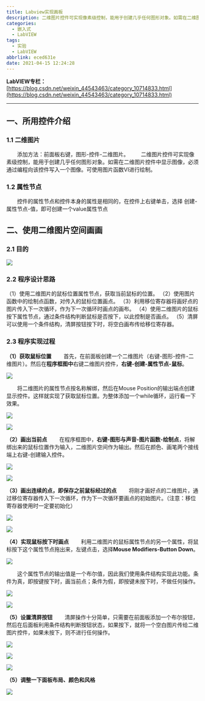 ```yaml
---
title: Labview实现画板
description: 二维图片控件可实现像素级控制，能用于创建几乎任何图形对象。如需在二维图片控件中显示图像，必须通过编程向该控件写入一个图像。可使用图片函数VI进行绘制。
categories:
  - 嵌入式
  - LabVIEW
tags:
  - 实验
  - LabVIEW
abbrlink: eced631e
date: 2021-04-15 12:24:28
---
```


**LabVIEW专栏：**[https://blog.csdn.net/weixin_44543463/category_10714833.html](https://blog.csdn.net/weixin_44543463/category_10714833.html)

---
## 一、所用控件介绍
### 1.1 二维图片
&emsp;&emsp;添加方法：前面板右键，图形-控件-二维图片。
&emsp;&emsp;二维图片控件可实现像素级控制，能用于创建几乎任何图形对象。如需在二维图片控件中显示图像，必须通过编程向该控件写入一个图像。可使用图片函数VI进行绘制。
### 1.2 属性节点
&emsp;&emsp;控件的属性节点和控件本身的属性是相同的，在控件上右键单击，选择  创建-属性节点-值，即可创建一个value属性节点
## 二、使用二维图片空间画画
### 2.1 目的



![](https://img.mahaofei.com/img/202112231745172-labview-drawpad-1.png)



### 2.2 程序设计思路
（1）使用二维图片的鼠标位置属性节点，获取当前鼠标的位置。
（2）使用图片函数中的绘制点函数，对传入的鼠标位置画点。
（3）利用移位寄存器将画好点的图片传入下一次循环，作为下一次循环时画点的画布。
（4）使用二维图片的鼠标按下属性节点，通过条件结构判断鼠标是否按下，以此控制是否画点。
（5）清屏可以使用一个条件结构，清屏按钮按下时，将空白画布传给移位寄存器。

### 2.3 程序实现过程
**（1）获取鼠标位置**
&emsp;&emsp;首先，在前面板创建一个二维图片（右键-图形-控件-二维图片）。然后在**程序框图中**右键二维图片控件，**右键-创建-属性节点-鼠标**。

![](https://img.mahaofei.com/img/202112231745410-labview-drawpad-2.png)

&emsp;&emsp;将二维图片的属性节点按名称解绑，然后在Mouse Position的输出端点创建显示控件。这样就实现了获取鼠标位置。为整体添加一个while循环，运行看一下效果。

![](https://img.mahaofei.com/img/202112231746815-labview-drawpad-3.png)



![](https://img.mahaofei.com/img/202112231746645-labview-drawpad-4.png)

**（2）画出当前点**
&emsp;&emsp;在程序框图中，**右键-图形与声音-图片函数-绘制点**，将解绑出来的鼠标位置作为输入，二维图片空间作为输出。然后在颜色、画笔两个接线端上右键-创建输入控件。

![](https://img.mahaofei.com/img/202112231746622-labview-drawpad-5.png)

![](https://img.mahaofei.com/img/202112231747657-labview-drawpad-6.png)



**（3）画出连续的点，即保存之前鼠标经过的点**
&emsp;&emsp;将刚才画好点的二维图片，通过移位寄存器传入下一次循环，作为下一次循环要画点的初始图片。（注意：移位寄存器使用时一定要初始化）

![](https://img.mahaofei.com/img/202112231747597-labview-drawpad-7.png)

![](https://img.mahaofei.com/img/202112231748368-labview-drawpad-8.png)



**（4）实现鼠标按下时画点**
&emsp;&emsp;利用二维图片的鼠标属性节点的另一个属性，将鼠标按下这个属性节点拖出来，左键点击，选择**Mouse Modifiers-Button Down**。

![](https://img.mahaofei.com/img/202112231748577-labview-drawpad-9.png)

&emsp;&emsp;这个属性节点的输出值是一个布尔值，因此我们使用条件结构实现此功能。条件为真，即按键按下时，画当前点；条件为假，即按键未按下时，不做任何操作。

![](https://img.mahaofei.com/img/202112231749773-labview-drawpad-10.png)

![](https://img.mahaofei.com/img/202112231749016-labview-drawpad-11.png)

**（5）设置清屏按钮**
&emsp;&emsp;清屏操作十分简单，只需要在前面板添加一个布尔按钮，然后在后面板利用条件结构判断按钮状态，如果按下，就将一个空白图片传给二维图片控件，如果未按下，则不进行任何操作。

![](https://img.mahaofei.com/img/202112231749583-labview-drawpad-12.png)

![](https://img.mahaofei.com/img/202112231750002-labview-drawpad-13.png)



![](https://img.mahaofei.com/img/202112231750575-labview-drawpad-14.png)



**（5）调整一下面板布局、颜色和风格**

![](https://img.mahaofei.com/img/202112231751449-labview-drawpad-15.png)

